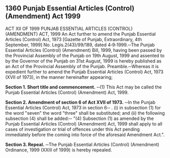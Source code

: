 ## 1360 Punjab Essential Articles (Control) (Amendment) Act 1999
 
ACT XII OF 1999
PUNJAB ESSENTIAL ARTICLES (CONTROL) (AMENDMENT) ACT, 1999
An Act further to amend the Punjab Essential Articles (Control) Act, 1973
[Gazette of Punjab, Extraordinary, 4th September, 1999]
No. Legis.2(43)/99/189, dated 4‑9‑1999.‑‑The Punjab Essential Articles (Control) (Amendment) Bill, 1999, having been passed by the Provincial Assembly of the Punjab on 19th August, 1999 and assented to by the Governor of the Punjab on 31st August, 1999 is hereby published as an Act of the Provincial Assembly of the Punjab.
Preamble.‑‑Whereas it is expedient further to amend the Punjab Essential Articles (Control) Act, 1973 (XVII of 1973), in the manner hereinafter appearing;

**Section 1. Short title and commencement.**
‑‑(1) This Act may be called the Punjab Essential Articles (Control) (Amendment) Act, 1999.

 

**Section 2. Amendment of section 6 of Act XVII of 1973.**
‑‑In the Punjab Essential Articles (Control) Act, 1973 in section 6‑‑ .
   (i) in subsection (1) for the word "seven" the word "three" shall be substituted; and
   (ii) the following subsection (4) shall be added:‑‑
   "(4) Subsection (1) as amended by the Punjab Essential Articles (Control) (Amendment) Act, 1999 shall apply to all cases of investigation or trial of offences under this Act pending immediately before the coming into force of the aforesaid Amendment Act.".

 

**Section 3. Repeal.**
‑‑The Punjab Essential Articles (Control) (Amendment) Ordinance, 1999 (XXIII of 1999) is hereby repealed.

